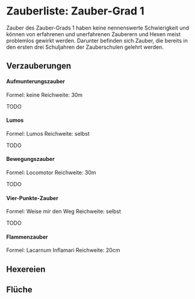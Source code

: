 # Zauberliste: Zauber-Grad 1

Zauber des Zauber-Grads 1 haben keine nennenswerte Schwierigkeit und können von erfahrenen und unerfahrenen Zauberern und Hexen meist problemlos gewirkt werden. Darunter befinden sich Zauber, die bereits in den ersten drei Schuljahren der Zauberschulen gelehrt werden.


## Verzauberungen

#### Aufmunterungszauber

Formel: keine
Reichweite: 30m

TODO


#### Lumos

Formel: Lumos
Reichweite: selbst

TODO

#### Bewegungszauber

Formel: Locomotor
Reichweite: 30m

TODO


#### Vier-Punkte-Zauber

Formel: Weise mir den Weg
Reichweite: selbst

TODO


#### Flammenzauber

Formel: Lacarnum Inflamari
Reichweite: 20cm


## Hexereien

## Flüche

